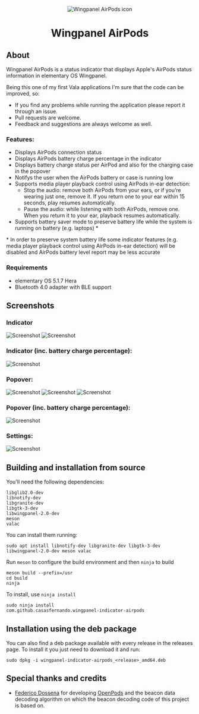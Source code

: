 <p align="center">
  <img src="data/icons/128/com.github.casasfernando.wingpanel-indicator-airpods.svg" alt="Wingpanel AirPods icon" />
</p>
<h1 align="center">Wingpanel AirPods</h1>

## About

Wingpanel AirPods is a status indicator that displays Apple's AirPods status information in elementary OS Wingpanel.

Being this one of my first Vala applications I'm sure that the code can be improved, so:

- If you find any problems while running the application please report it through an issue.
- Pull requests are welcome.
- Feedback and suggestions are always welcome as well.

### Features:

- Displays AirPods connection status
- Displays AirPods battery charge percentage in the indicator
- Displays battery charge status per AirPod and also for the charging case in the popover
- Notifys the user when the AirPods battery or case is running low
- Supports media player playback control using AirPods in-ear detection:
    - Stop the audio: remove both AirPods from your ears, or if you’re wearing just one, remove it. If you return one to your ear within 15 seconds, play resumes automatically.
    - Pause the audio: while listening with both AirPods, remove one. When you return it to your ear, playback resumes automatically.
- Supports battery saver mode to preserve battery life while the system is running on battery (e.g. laptops) *

\* In order to preserve system battery life some indicator features (e.g. media player playback control using AirPods in-ear detection) will be disabled and AirPods battery level report may be less accurate

### Requirements

- elementary OS 5.1.7 Hera
- Bluetooth 4.0 adapter with BLE support

## Screenshots

### Indicator
![Screenshot](data/screenshot_1.png)
![Screenshot](data/screenshot_2.png)
### Indicator (inc. battery charge percentage):
![Screenshot](data/screenshot_3.png)
### Popover:
![Screenshot](data/screenshot_4.png)
![Screenshot](data/screenshot_5.png)
![Screenshot](data/screenshot_6.png)
### Popover (inc. battery charge percentage):
![Screenshot](data/screenshot_7.png)
### Settings:
![Screenshot](data/screenshot_8.png)

## Building and installation from source

You'll need the following dependencies:

```
libglib2.0-dev
libnotify-dev
libgranite-dev
libgtk-3-dev
libwingpanel-2.0-dev
meson
valac
```

You can install them running:

```
sudo apt install libnotify-dev libgranite-dev libgtk-3-dev libwingpanel-2.0-dev meson valac
```

Run `meson` to configure the build environment and then `ninja` to build

```
meson build --prefix=/usr
cd build
ninja
```

To install, use `ninja install`

```
sudo ninja install
com.github.casasfernando.wingpanel-indicator-airpods
```

## Installation using the deb package

You can also find a deb package available with every release in the releases page.
To install it you just need to download it and run:

```
sudo dpkg -i wingpanel-indicator-airpods_<release>_amd64.deb
```

## Special thanks and credits

 - [Federico Dossena](https://github.com/adolfintel) for developing [OpenPods](https://github.com/adolfintel/OpenPods) and the beacon data decoding algorithm on which the beacon decoding code of this project is based on.
